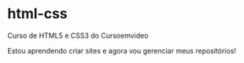 # html-css
 Curso de HTML5 e CSS3  do Cursoemvideo

Estou aprendendo criar sites e agora vou gerenciar meus repositórios!